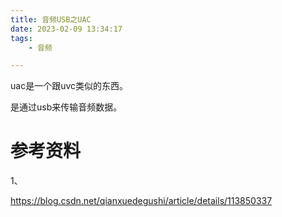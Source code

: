 ```yaml
---
title: 音频USB之UAC
date: 2023-02-09 13:34:17
tags:
	- 音频

---
```


uac是一个跟uvc类似的东西。

是通过usb来传输音频数据。





# 参考资料

1、

https://blog.csdn.net/qianxuedegushi/article/details/113850337